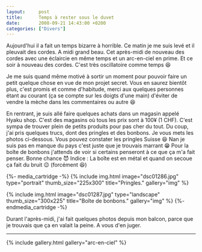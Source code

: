 ```yaml
---
layout:     post
title:      Temps à rester sous le duvet
date:       2008-09-21 14:43:00 +0200
categories: ["Divers"]
---
```


Aujourd'hui il a fait un temps bizarre à horrible. Ce matin je me suis levé et il pleuvait des cordes. A midi grand
beau. Cet après-midi de nouveau des cordes avec une éclaircie en même temps et un arc-en-ciel en prime. Et ce soir
à nouveau des cordes. C'est très oscillatoire comme temps :laughing:

<!--more-->

Je me suis quand même motivé à sortir un moment pour pouvoir faire un petit quelque chose en vue de mon projet
secret. Vous en saurez bientôt plus, c'est promis et comme d'habitude, merci aux quelques personnes étant au
courant (ça se compte sur les doigts d'une main) d'éviter de vendre la mèche dans les commentaires ou autre
:laughing:

En rentrant, je suis allé faire quelques achats dans un magasin appelé Hyaku shop. C'est des magasins où tous les
prix sont à 100¥ (1 CHF). C'est sympa de trouver plein de petits produits pour pas cher du tout. Du coup, j'ai
pris quelques trucs, dont des pringles et des bonbons. Je vous mets les photos ci-dessous. Vous pouvez constater
les pringles Suisse :laughing: Nan je suis pas en manque du pays c'est juste que je trouvais marrant :grin: Pour la
boîte de bonbons j'attends de voir si certains penseront à ce que ça m'a fait penser. Bonne chance :smiling_imp:
Indice : La boîte est en métal et quand on secoue ça fait du bruit :wink: (forcément :laughing:)

{%- media_cartridge -%}
{% include img.html
    image="dsc01286.jpg"
    type="portrait"
    thumb_size="225x300"
    title="Pringles."
    gallery="img"
%}

{% include img.html
    image="dsc01287.jpg"
    type="landscape"
    thumb_size="300x225"
    title="Boîte de bonbons."
    gallery="img"
%}
{%- endmedia_cartridge -%}

Durant l'après-midi, j'ai fait quelques photos depuis mon balcon, parce que je trouvais que ça en valait la peine.
A vous d'en juger.

-----

{% include gallery.html gallery="arc-en-ciel" %}

